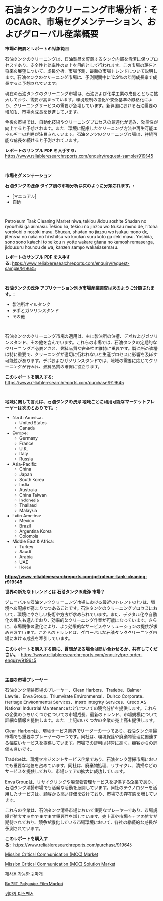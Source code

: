 <p><h1>石油タンクのクリーニング市場分析：そのCAGR、市場セグメンテーション、およびグローバル産業概要</h1></p><p><strong>市場の概要とレポートの対象範囲</strong></p>
<p><p>石油タンクのクリーニングは、石油製品を貯蔵するタンク内部を清潔に保つプロセスであり、安全性と効率性の向上を目的として行われます。この市場の現在と将来の展望について、成長分析、市場予測、最新の市場トレンドについて説明します。石油タンクのクリーニング市場は、予測期間中に12.9%の年間成長率で成長すると予想されています。</p><p>現在の石油タンクのクリーニング市場は、石油および化学工業の成長とともに拡大しており、需要が高まっています。環境規制の強化や安全基準の厳格化により、クリーニングサービスの需要が急増しています。新興国における石油需要の増加も、市場の成長を促進しています。</p><p>今後の市場では、自動化技術やクリーニングプロセスの最適化が進み、効率性が向上すると予想されます。また、環境に配慮したクリーニング方法や再生可能エネルギーの利用が注目されています。石油タンクのクリーニング市場は、持続可能な成長を続けると予測されています。</p></p>
<p><strong>レポートのサンプル PDF を入手する:</strong> <a href="https://www.reliableresearchreports.com/enquiry/request-sample/919645">https://www.reliableresearchreports.com/enquiry/request-sample/919645</a></p>
<p>&nbsp;</p>
<p><strong>市場セグメンテーション</strong></p>
<p><strong>石油タンクの洗浄 タイプ別の市場分析は次のように分類されます。:</strong></p>
<p><ul><li>[マニュアル]</li><li>自動</li></ul></p>
<p>&nbsp;</p>
<p><p>Petroleum Tank Cleaning Market niwa, tekiou Jidou soshite Shudan no ryoushiki ga arimasu. Tekiou ha, tekiou no jinzou wo tsukau mono de, hitoha yorokobi o nozoki masu. Shudan, shudan no jinzou wo tsukau mono de, jitensha no naka no hinshitsu wo koukan suru koto ga deki masu. Yoshida, sono sono katachi to seikou ni yotte wakare ghana no kamoshiremasenga, jidousuru houhou de wa, kanzen sampo wakariasemasu.</p></p>
<p><strong>レポートのサンプル PDF を入手する:</strong>&nbsp;<a href="https://www.reliableresearchreports.com/enquiry/request-sample/919645">https://www.reliableresearchreports.com/enquiry/request-sample/919645</a></p>
<p>&nbsp;</p>
<p><strong> 石油タンクの洗浄 アプリケーション別の市場産業調査は次のように分類されます。:</strong></p>
<p><ul><li>製油所オイルタンク</li><li>デポとガソリンスタンド</li><li>その他</li></ul></p>
<p>&nbsp;</p>
<p><p>石油タンクのクリーニング市場の適用は、主に製油所の油槽、デポおよびガソリンスタンド、その他を含んでいます。これらの市場では、石油タンクの定期的なクリーニングが必要とされ、燃料品質や安全性の維持に重要です。製油所の油槽は特に重要で、クリーニングが適切に行われないと生産プロセスに影響を及ぼす可能性があります。デポおよびガソリンスタンドでは、地域の需要に応じてクリーニングが行われ、燃料品質の確保に役立ちます。</p></p>
<p><strong>このレポートを購入する:</strong>&nbsp; <a href="https://www.reliableresearchreports.com/purchase/919645">https://www.reliableresearchreports.com/purchase/919645</a></p>
<p>&nbsp;</p>
<p><strong>地域に関して言えば、石油タンクの洗浄 地域ごとに利用可能なマーケットプレーヤーは次のとおりです。:</strong></p>
<p><ul>
    <li>
        North America:
        <ul>
            <li>United States</li>
            <li>Canada</li>
        </ul>
    </li>
    <li>
        Europe:
        <ul>
            <li>Germany</li>
            <li>France</li>
            <li>U.K.</li>
            <li>Italy</li>
            <li>Russia</li>
        </ul>
    </li>
    <li>
        Asia-Pacific:
        <ul>
            <li>China</li>
            <li>Japan</li>
            <li>South Korea</li>
            <li>India</li>
            <li>Australia</li>
            <li>China Taiwan</li>
            <li>Indonesia</li>
            <li>Thailand</li>
            <li>Malaysia</li>
        </ul>
    </li>
    <li>
        Latin America:
        <ul>
            <li>Mexico</li>
            <li>Brazil</li>
            <li>Argentina Korea</li>
            <li>Colombia</li>
        </ul>
    </li>
    <li>
        Middle East & Africa:
        <ul>
            <li>Turkey</li>
            <li>Saudi</li>
            <li>Arabia</li>
            <li>UAE</li>
            <li>Korea</li>
        </ul>
    </li>
    </ul></p>
<p><strong><a href="https://www.reliableresearchreports.com/petroleum-tank-cleaning-r919645">https://www.reliableresearchreports.com/petroleum-tank-cleaning-r919645</a></strong>&nbsp;</p>
<p><strong>世界の新たなトレンドとは 石油タンクの洗浄 市場？</strong></p>
<p><p>グローバルな石油タンククリーニング市場における最近のトレンドの1つは、環境への配慮が高まりつつあることです。石油タンクのクリーニングプロセスにおいて、環境にやさしい技術や方法が求められています。また、デジタル化や自動化の導入も進んでおり、効率的なクリーニング作業が可能になっています。さらに、市場競争の激化により、より効果的なサービスやソリューションの提供が求められています。これらのトレンドは、グローバルな石油タンククリーニング市場における成長を牽引しています。</p></p>
<p><strong>このレポートを購入する前に、質問がある場合は問い合わせるか、共有してください。</strong>- <a href="https://www.reliableresearchreports.com/enquiry/pre-order-enquiry/919645">https://www.reliableresearchreports.com/enquiry/pre-order-enquiry/919645</a></p>
<p>&nbsp;</p>
<p><strong>主要な市場プレーヤー</strong></p>
<p><p>石油タンク清掃市場のプレーヤー、Clean Harbors、Tradebe、Balmer Lawrie、Enva Group、Triumvirate Environmental、Dulsco Corporate、Heritage Environmental Services、Intero Integrity Services、Oreco AS、National Industrial Maintenanceなどについての競合分析を提供します。これらの企業のうちいくつかについての市場成長、最新のトレンド、市場規模について詳細な情報を提供します。また、上記のいくつかの企業の売上高も提供します。</p><p>Clean Harborsは、環境サービス業界でリーダーの一つであり、石油タンク清掃市場でも重要なプレーヤーの一つです。同社は、環境保護や廃棄物管理に関連する幅広いサービスを提供しています。市場での評判は非常に高く、顧客からの評価も良いです。</p><p>Tradebeは、環境マネジメントサービス企業であり、石油タンク清掃市場においても重要な地位を占めています。同社は、廃棄物処理、リサイクル、清掃などのサービスを提供しており、市場シェアの拡大に成功しています。</p><p>Enva Groupは、リサイクリングや廃棄物管理サービスを提供する企業であり、石油タンク清掃市場でも活発な活動を展開しています。同社のテクノロジーを活用したサービスは、顧客から高い評価を受けており、市場での存在感を増しています。</p><p>これらの企業は、石油タンク清掃市場において重要なプレーヤーであり、市場規模が拡大する中でますます重要性を増しています。売上高や市場シェアの拡大が期待されており、競争が激化している市場環境において、各社の継続的な成長が予測されています。</p></p>
<p><strong>このレポートを購入する:</strong>&nbsp;&nbsp;<a href="https://www.reliableresearchreports.com/purchase/919645">https://www.reliableresearchreports.com/purchase/919645</a></p>
<p><p><a href="https://github.com/prosalinda88/Market-Research-Report-List-3/blob/main/mission-critical-communication-mcc-market.md">Mission Critical Communication (MCC) Market</a></p><p><a href="https://github.com/globismark/Market-Research-Report-List-2/blob/main/mission-critical-communication-mcc-solution-market.md">Mission Critical Communication (MCC) Solution Market</a></p><p><a href="https://github.com/vsoq0zknh59/Market-Research-Report-List-1/blob/main/719148118706.md">재사용 가능한 귀마개</a></p><p><a href="https://issuu.com/reportprime-2/docs/bopet-polyester-film-market-size-2030.pptx">BoPET Polyester Film Market</a></p><p><a href="https://github.com/Tristiarton768456/Market-Research-Report-List-1/blob/main/491295418707.md">귀마개 디스펜서</a></p></p>
